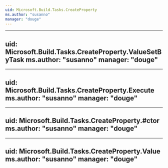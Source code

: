 ```yaml
---
uid: Microsoft.Build.Tasks.CreateProperty
ms.author: "susanno"
manager: "douge"
---
```


---
uid: Microsoft.Build.Tasks.CreateProperty.ValueSetByTask
ms.author: "susanno"
manager: "douge"
---

---
uid: Microsoft.Build.Tasks.CreateProperty.Execute
ms.author: "susanno"
manager: "douge"
---

---
uid: Microsoft.Build.Tasks.CreateProperty.#ctor
ms.author: "susanno"
manager: "douge"
---

---
uid: Microsoft.Build.Tasks.CreateProperty.Value
ms.author: "susanno"
manager: "douge"
---
